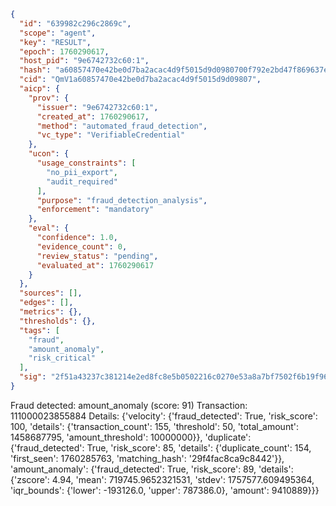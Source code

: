 ```json
{
  "id": "639982c296c2869c",
  "scope": "agent",
  "key": "RESULT",
  "epoch": 1760290617,
  "host_pid": "9e6742732c60:1",
  "hash": "a60857470e42be0d7ba2acac4d9f5015d9d0980700f792e2bd47f869637e7d62",
  "cid": "QmV1a60857470e42be0d7ba2acac4d9f5015d9d09807",
  "aicp": {
    "prov": {
      "issuer": "9e6742732c60:1",
      "created_at": 1760290617,
      "method": "automated_fraud_detection",
      "vc_type": "VerifiableCredential"
    },
    "ucon": {
      "usage_constraints": [
        "no_pii_export",
        "audit_required"
      ],
      "purpose": "fraud_detection_analysis",
      "enforcement": "mandatory"
    },
    "eval": {
      "confidence": 1.0,
      "evidence_count": 0,
      "review_status": "pending",
      "evaluated_at": 1760290617
    }
  },
  "sources": [],
  "edges": [],
  "metrics": {},
  "thresholds": {},
  "tags": [
    "fraud",
    "amount_anomaly",
    "risk_critical"
  ],
  "sig": "2f51a43237c381214e2ed8fc8e5b0502216c0270e53a8a7bf7502f6b19f969d6"
}
```

Fraud detected: amount_anomaly (score: 91)
Transaction: 111000023855884
Details: {'velocity': {'fraud_detected': True, 'risk_score': 100, 'details': {'transaction_count': 155, 'threshold': 50, 'total_amount': 1458687795, 'amount_threshold': 10000000}}, 'duplicate': {'fraud_detected': True, 'risk_score': 85, 'details': {'duplicate_count': 154, 'first_seen': 1760285763, 'matching_hash': '29f4fac8ca9c8442'}}, 'amount_anomaly': {'fraud_detected': True, 'risk_score': 89, 'details': {'zscore': 4.94, 'mean': 719745.9652321531, 'stdev': 1757577.609495364, 'iqr_bounds': {'lower': -193126.0, 'upper': 787386.0}, 'amount': 9410889}}}